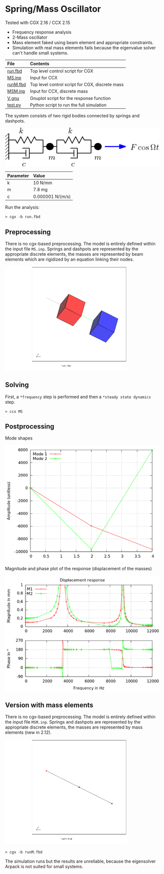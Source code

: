 # Spring/Mass Oscillator
Tested with CGX 2.16 / CCX 2.15

+ Frequency response analysis
+ 2-Mass oscillator
+ Mass element faked using beam element and appropriate constraints.
+ Simulation with real mass elements fails because the eigenvalue solver can't handle small systems.

 File                     | Contents                        
 :-------------           | :-------------                  
 [run.fbd](run.fbd)       | Top level control script for CGX
 [MS.inp](MS.inp)         | Input for CCX                   
 [runM.fbd](runM.fbd)     | Top level control script for CGX, discrete mass
 [MSM.inp](MSM.inp)       | Input for CCX, discrete mass                  
 [V.gnu](V.gnu)           | Gnuplot script for the response function  
 [test.py](test.py)       | Python script to run the full simulation

The system consists of two rigid bodies connected by springs and dashpots.

![](System.png)

| Parameter                | Value           |
| :-------------           | :-------------  |
| k                        | 10 N/mm         |
| m                        | 7.8 mg          |
| c                        | 0.000001 N/(m/s)|

Run the analysis:
```
> cgx -b run.fbd
```

## Preprocessing

There is no cgx-based preprocessing. The model is entirely defined within the input file `MS.inp`.
Springs and dashpots are represented by the appropriate discrete elements,
the masses are represented by beam elements which are rigidized by an equation linking their nodes.

<img src="mesh.png" width=400>

## Solving

First, a `*frequency` step is performed and then a `*steady state dynamics` step.
```
> ccx MS
```
## Postprocessing

Mode shapes

<img src="modes0.png">


Magnitude and phase plot of the response (displacement of the masses)

<img src="V0.png">

## Version with mass elements

There is no cgx-based preprocessing. The model is entirely defined within the input file `MSM.inp`.
Springs and dashpots are represented by the appropriate discrete elements,
the masses are represented by mass elements (new in 2.12).

<img src="meshM.png" width=400>

```
> cgx -b runM.fbd
```

The simulation runs but the results are unreliable, because the eigensolver Arpack is not suited for small systems.
